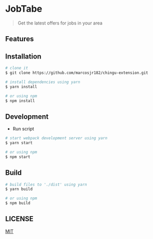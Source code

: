 # JobTabe
> Get the latest offers for jobs in your area

## Features

## Installation

```bash
# clone it
$ git clone https://github.com/marcosjr182/chingu-extension.git

# install dependencies using yarn
$ yarn install

# or using npm
$ npm install
```

## Development

* Run script
```bash
# start webpack development server using yarn
$ yarn start

# or using npm
$ npm start
```

## Build

```bash
# build files to './dist' using yarn
$ yarn build

# or using npm
$ npm build
```

## LICENSE

[MIT](LICENSE)
